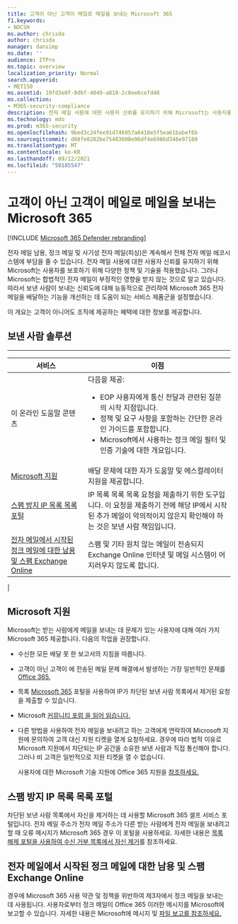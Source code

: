 ```yaml
---
title: 고객이 아닌 고객이 메일로 메일을 보내는 Microsoft 365
f1.keywords:
- NOCSH
ms.author: chrisda
author: chrisda
manager: dansimp
ms.date: ''
audience: ITPro
ms.topic: overview
localization_priority: Normal
search.appverid:
- MET150
ms.assetid: 19fd3e0f-8dbf-4049-a810-2c8ee6cefd48
ms.collection:
- M365-security-compliance
description: 전자 메일 사용에 대한 사용자 신뢰를 유지하기 위해 Microsoft는 사용자를 보호하는 데 도움이 되는 다양한 정책 및 기술을 제공했습니다.
ms.technology: mdo
ms.prod: m365-security
ms.openlocfilehash: 9bed3c24fee91d746957a6418e5f5ea61babef6b
ms.sourcegitcommit: d08fe0282be75483608e96df4e6986d346e97180
ms.translationtype: MT
ms.contentlocale: ko-KR
ms.lasthandoff: 09/12/2021
ms.locfileid: "59185547"
---
```

# <a name="services-for-non-customers-sending-mail-to-microsoft-365"></a>고객이 아닌 고객이 메일로 메일을 보내는 Microsoft 365

[!INCLUDE [Microsoft 365 Defender rebranding](../includes/microsoft-defender-for-office.md)]


전자 메일 남용, 정크 메일 및 사기성 전자 메일(피싱)은 계속해서 전체 전자 메일 에코시스템에 부담을 줄 수 있습니다. 전자 메일 사용에 대한 사용자 신뢰를 유지하기 위해 Microsoft는 사용자를 보호하기 위해 다양한 정책 및 기술을 적용했습니다. 그러나 Microsoft는 합법적인 전자 메일이 부정적인 영향을 받지 않는 것으로 알고 있습니다. 따라서 보낸 사람이 보내는 신뢰도에 대해 능동적으로 관리하여 Microsoft 365 전자 메일을 배달하는 기능을 개선하는 데 도움이 되는 서비스 제품군을 설정했습니다.

이 개요는 고객이 아니어도 조직에 제공하는 혜택에 대한 정보를 제공합니다.

## <a name="sender-solutions"></a>보낸 사람 솔루션

****

|서비스|이점|
|---|---|
|이 온라인 도움말 콘텐츠|다음을 제공: <ul><li>EOP 사용자에게 통신 전달과 관련된 질문의 시작 지점입니다.</li><li>정책 및 요구 사항을 포함하는 간단한 온라인 가이드를 포함합니다.</li><li>Microsoft에서 사용하는 정크 메일 필터 및 인증 기술에 대한 개요입니다.</li><ul>|
|[Microsoft 지원](#microsoft-support)|배달 문제에 대한 자가 도움말 및 에스컬레이터 지원을 제공합니다.|
|[스팸 방지 IP 목록 목록 포털](#anti-spam-ip-delist-portal)|IP 목록 목록 목록 요청을 제출하기 위한 도구입니다. 이 요청을 제출하기 전에 해당 IP에서 시작된 추가 메일이 악의적이지 않은지 확인해야 하는 것은 보낸 사람 책임입니다.|
|[전자 메일에서 시작된 정크 메일에 대한 남용 및 스팸 Exchange Online](#abuse-and-spam-reporting-for-junk-email-originating-from-exchange-online)|스팸 및 기타 원치 않는 메일이 전송되지 Exchange Online 인터넷 및 메일 시스템이 어지러우지 않도록 합니다.|
|

## <a name="microsoft-support"></a>Microsoft 지원

Microsoft는 받는 사람에게 메일을 보내는 데 문제가 있는 사용자에 대해 여러 가지 Microsoft 365 제공합니다. 다음의 작업을 권장합니다.

- 수신한 모든 배달 못 한 보고서의 지침을 따릅니다.

- 고객이 아닌 고객이 에 전송된 메일 문제 해결에서 발생하는 가장 일반적인 문제를 [Office 365.](troubleshooting-mail-sent-to-office-365.md)

- 목록 [Microsoft 365](https://sender.office.com) 포털을 사용하여 IP가 차단된 보낸 사람 목록에서 제거된 요청을 제출할 수 있습니다.

- Microsoft [커뮤니티 포럼 을 읽어 읽습니다.](https://community.office365.com/f/)

- 다른 방법을 사용하여 전자 메일을 보내려고 하는 고객에게 연락하여 Microsoft 지원에 문의하여 고객 대신 지원 티켓을 열게 요청하세요. 경우에 따라 법적 이유로 Microsoft 지원에서 차단되는 IP 공간을 소유한 보낸 사람과 직접 통신해야 합니다. 그러나 비 고객은 일반적으로 지원 티켓을 열 수 없습니다.

  사용자에 대한 Microsoft 기술 지원에 Office 365 지원을 [참조하세요.](/office365/servicedescriptions/office-365-platform-service-description/support)

## <a name="anti-spam-ip-delist-portal"></a>스팸 방지 IP 목록 목록 포털

차단된 보낸 사람 목록에서 자신을 제거하는 데 사용할 Microsoft 365 셀프 서비스 포털입니다. 전자 메일 주소가 전자 메일 주소가 다른 받는 사람에게 전자 메일을 보내려고 할 때 오류 메시지가 Microsoft 365 경우 이 포털을 사용하세요. 자세한 내용은 [목록 해제 포털을 사용하여 수신 거부 목록에서 자신 제거](use-the-delist-portal-to-remove-yourself-from-the-office-365-blocked-senders-lis.md)를 참조하세요.

## <a name="abuse-and-spam-reporting-for-junk-email-originating-from-exchange-online"></a>전자 메일에서 시작된 정크 메일에 대한 남용 및 스팸 Exchange Online

경우에 Microsoft 365 사용 약관 및 정책을 위반하여 제3자에서 정크 메일을 보내는 데 사용됩니다. 사용자로부터 정크 메일이 Office 365 이러한 메시지를 Microsoft에 보고할 수 있습니다. 자세한 내용은 Microsoft에 메시지 및 [파일 보고를 참조하세요.](report-junk-email-messages-to-microsoft.md)